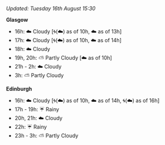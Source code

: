 *Updated: Tuesday 16th August 15:30*

**Glasgow**

* 16h: :cloud: Cloudy [:cyclone:(:cloud:) as of 10h, :cloud: as of 13h]
* 17h: :cloud: Cloudy [:cyclone:(:cloud:) as of 10h, :cloud: as of 14h]
* 18h: :cloud: Cloudy
* 19h, 20h: :partly_sunny: Partly Cloudy [:cloud: as of 10h]
* 21h - 2h: :cloud: Cloudy
* 3h: :partly_sunny: Partly Cloudy

**Edinburgh**

* 16h: :cloud: Cloudy [:cyclone:(:cloud:) as of 10h, :cloud: as of 14h, :cyclone:(:cloud:) as of 16h]
* 17h - 19h: :umbrella: Rainy
* 20h, 21h: :cloud: Cloudy
* 22h: :umbrella: Rainy
* 23h - 3h: :partly_sunny: Partly Cloudy
